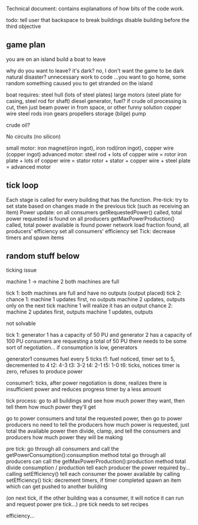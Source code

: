 Technical document: contains explanations of how bits of the code work.

todo:
tell user that backspace to break buildings
disable building before the third objective




## game plan
you are on an island
build a boat to leave

why do you want to leave?
it's dark? no, I don't want the game to be dark
natural disaster? unnecessary work to code
...you want to go home, some random something caused you to get stranded on the island

boat requires:
steel hull (lots of steel plates)
large motors (steel plate for casing, steel rod for shaft)
diesel generator, fuel? if crude oil processing is cut, then just beam power in from space, or other funny solution
copper wire
steel rods
iron gears
propellers
storage
(bilge) pump


crude oil?

No circuits (no silicon)

small motor: iron magnet(iron ingot), iron rod(iron ingot), copper wire (copper ingot)
advanced motor:
	steel rod + lots of copper wire = rotor
	iron plate + lots of copper wire = stator
	rotor + stator + copper wire + steel plate = advanced motor



## tick loop
Each stage is called for every building that has the function.
Pre-tick: try to set state based on changes made in the previous tick (such as receiving an item)
Power update:
on all consumers getRequestedPower() called, total power requested is found
on all producers getMaxPowerProduction() called, total power available is found
power network load fraction found, all producers' efficiency set
all consumers' efficiency set
Tick: decrease timers and spawn items



## random stuff below

ticking issue

machine 1 -> machine 2
both machines are full

tick 1: both machines are full and have no outputs
(output placed)
tick 2:
	chance 1:
	machine 1 updates first, no outputs
	machine 2 updates, outputs
	only on the next tick machine 1 will realize it has an output
	chance 2:
	machine 2 updates first, outputs
	machine 1 updates, outputs

not solvable

tick 1:
generator 1 has a capacity of 50 PU and generator 2 has a capacity of 100 PU
consumers are requesting a total of 50 PU
there needs to be some sort of negotiation...
if consumption is low, generators


generator1 consumes fuel every 5 ticks
t1: fuel noticed, timer set to 5, decremented to 4
t2: 4-3
t3: 3-2
t4: 2-1
t5: 1-0
t6: ticks, notices timer is zero, refuses to produce power

consumer1: ticks, after power negotiation is done, realizes there is insufficient power and reduces progress timer by a less amount


tick process:
go to all buildings and see how much power they want, then tell them how much power they'll get

go to power consumers and total the requested power, then go to power producers
no need to tell the producers how much power is requested, just total the available power
then divide, clamp, and tell the consumers and producers how much power they will be making


pre tick:
go through all consumers and call the getPowerConsumption():consumption method
total
go through all producers can call the getMaxPowerProduction():production method
total
divide consumption / production
tell each producer the power required by... calling setEfficiency()
tell each consumer the power available by calling setEfficiency()
tick:
decrement timers, if timer completed spawn an item which can get pushed to another building

(on next tick, if the other building was a consumer, it will notice it can run and request power pre tick...)
pre tick needs to set recipes


efficiency...

